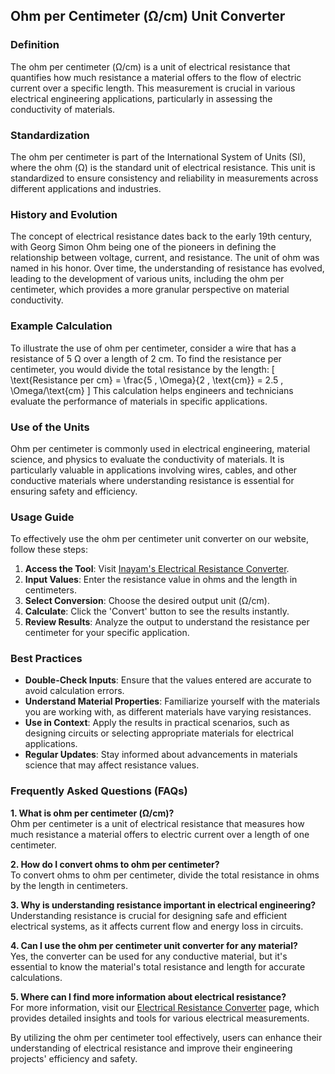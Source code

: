 ## Ohm per Centimeter (Ω/cm) Unit Converter

### Definition
The ohm per centimeter (Ω/cm) is a unit of electrical resistance that quantifies how much resistance a material offers to the flow of electric current over a specific length. This measurement is crucial in various electrical engineering applications, particularly in assessing the conductivity of materials.

### Standardization
The ohm per centimeter is part of the International System of Units (SI), where the ohm (Ω) is the standard unit of electrical resistance. This unit is standardized to ensure consistency and reliability in measurements across different applications and industries.

### History and Evolution
The concept of electrical resistance dates back to the early 19th century, with Georg Simon Ohm being one of the pioneers in defining the relationship between voltage, current, and resistance. The unit of ohm was named in his honor. Over time, the understanding of resistance has evolved, leading to the development of various units, including the ohm per centimeter, which provides a more granular perspective on material conductivity.

### Example Calculation
To illustrate the use of ohm per centimeter, consider a wire that has a resistance of 5 Ω over a length of 2 cm. To find the resistance per centimeter, you would divide the total resistance by the length:
\[ 
\text{Resistance per cm} = \frac{5 \, \Omega}{2 \, \text{cm}} = 2.5 \, \Omega/\text{cm} 
\]
This calculation helps engineers and technicians evaluate the performance of materials in specific applications.

### Use of the Units
Ohm per centimeter is commonly used in electrical engineering, material science, and physics to evaluate the conductivity of materials. It is particularly valuable in applications involving wires, cables, and other conductive materials where understanding resistance is essential for ensuring safety and efficiency.

### Usage Guide
To effectively use the ohm per centimeter unit converter on our website, follow these steps:
1. **Access the Tool**: Visit [Inayam's Electrical Resistance Converter](https://www.inayam.co/unit-converter/electrical_resistance).
2. **Input Values**: Enter the resistance value in ohms and the length in centimeters.
3. **Select Conversion**: Choose the desired output unit (Ω/cm).
4. **Calculate**: Click the 'Convert' button to see the results instantly.
5. **Review Results**: Analyze the output to understand the resistance per centimeter for your specific application.

### Best Practices
- **Double-Check Inputs**: Ensure that the values entered are accurate to avoid calculation errors.
- **Understand Material Properties**: Familiarize yourself with the materials you are working with, as different materials have varying resistances.
- **Use in Context**: Apply the results in practical scenarios, such as designing circuits or selecting appropriate materials for electrical applications.
- **Regular Updates**: Stay informed about advancements in materials science that may affect resistance values.

### Frequently Asked Questions (FAQs)

**1. What is ohm per centimeter (Ω/cm)?**  
Ohm per centimeter is a unit of electrical resistance that measures how much resistance a material offers to electric current over a length of one centimeter.

**2. How do I convert ohms to ohm per centimeter?**  
To convert ohms to ohm per centimeter, divide the total resistance in ohms by the length in centimeters.

**3. Why is understanding resistance important in electrical engineering?**  
Understanding resistance is crucial for designing safe and efficient electrical systems, as it affects current flow and energy loss in circuits.

**4. Can I use the ohm per centimeter unit converter for any material?**  
Yes, the converter can be used for any conductive material, but it's essential to know the material's total resistance and length for accurate calculations.

**5. Where can I find more information about electrical resistance?**  
For more information, visit our [Electrical Resistance Converter](https://www.inayam.co/unit-converter/electrical_resistance) page, which provides detailed insights and tools for various electrical measurements. 

By utilizing the ohm per centimeter tool effectively, users can enhance their understanding of electrical resistance and improve their engineering projects' efficiency and safety.